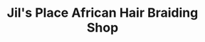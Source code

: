 ---
title: "Jil's Place African Hair Braiding Shop"
url: /milwaukee/jils-place-african-hair-braiding-shop/
shop: hairdresser
---